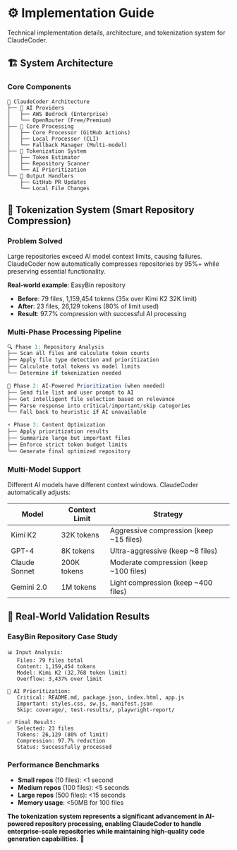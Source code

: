 # ⚙️ Implementation Guide

Technical implementation details, architecture, and tokenization system for ClaudeCoder.

## 🏗️ System Architecture

### Core Components
```
📁 ClaudeCoder Architecture
├── 🤖 AI Providers
│   ├── AWS Bedrock (Enterprise)
│   └── OpenRouter (Free/Premium)
├── 🧠 Core Processing
│   ├── Core Processor (GitHub Actions)
│   ├── Local Processor (CLI)
│   └── Fallback Manager (Multi-model)
├── 🔧 Tokenization System
│   ├── Token Estimator
│   ├── Repository Scanner
│   └── AI Prioritization
└── 🎯 Output Handlers
    ├── GitHub PR Updates
    └── Local File Changes
```

## 🎯 Tokenization System (Smart Repository Compression)

### Problem Solved
Large repositories exceed AI model context limits, causing failures. ClaudeCoder now automatically compresses repositories by 95%+ while preserving essential functionality.

**Real-world example**: EasyBin repository
- **Before**: 79 files, 1,159,454 tokens (35x over Kimi K2 32K limit)
- **After**: 23 files, 26,129 tokens (80% of limit used)
- **Result**: 97.7% compression with successful AI processing

### Multi-Phase Processing Pipeline
```javascript
🔍 Phase 1: Repository Analysis
├── Scan all files and calculate token counts
├── Apply file type detection and prioritization
├── Calculate total tokens vs model limits
└── Determine if tokenization needed

🤖 Phase 2: AI-Powered Prioritization (when needed)
├── Send file list and user prompt to AI
├── Get intelligent file selection based on relevance
├── Parse response into critical/important/skip categories
└── Fall back to heuristic if AI unavailable

⚡ Phase 3: Content Optimization
├── Apply prioritization results
├── Summarize large but important files
├── Enforce strict token budget limits
└── Generate final optimized repository
```

### Multi-Model Support
Different AI models have different context windows. ClaudeCoder automatically adjusts:

| Model | Context Limit | Strategy |
|-------|---------------|----------|
| Kimi K2 | 32K tokens | Aggressive compression (keep ~15 files) |
| GPT-4 | 8K tokens | Ultra-aggressive (keep ~8 files) |
| Claude Sonnet | 200K tokens | Moderate compression (keep ~100 files) |
| Gemini 2.0 | 1M tokens | Light compression (keep ~400 files) |

## 🧪 Real-World Validation Results

### EasyBin Repository Case Study
```
📊 Input Analysis:
   Files: 79 files total
   Content: 1,159,454 tokens
   Model: Kimi K2 (32,768 token limit)
   Overflow: 3,437% over limit

🤖 AI Prioritization:
   Critical: README.md, package.json, index.html, app.js
   Important: styles.css, sw.js, manifest.json
   Skip: coverage/, test-results/, playwright-report/

✅ Final Result:
   Selected: 23 files
   Tokens: 26,129 (80% of limit)
   Compression: 97.7% reduction
   Status: Successfully processed
```

### Performance Benchmarks
- **Small repos** (10 files): <1 second
- **Medium repos** (100 files): <5 seconds  
- **Large repos** (500 files): <15 seconds
- **Memory usage**: <50MB for 100 files

**The tokenization system represents a significant advancement in AI-powered repository processing, enabling ClaudeCoder to handle enterprise-scale repositories while maintaining high-quality code generation capabilities.** 🎯